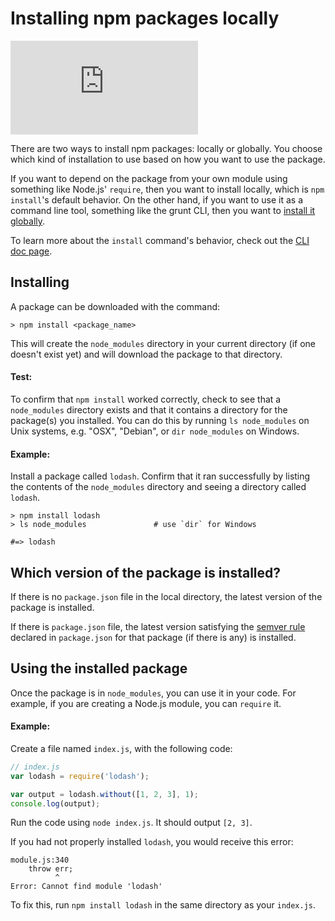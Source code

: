 <!--
title: 04 - Installing npm packages locally
featured: true
-->

# Installing npm packages locally

<iframe src="https://www.youtube.com/embed/JDSfqFFbNYQ" frameborder="0" allowfullscreen></iframe>

There are two ways to install npm packages: locally or globally. You choose which kind of
installation to use based on how you want to use the package.

If you want to depend on the package from your own module using something like Node.js'
`require`, then you want to install locally, which is `npm install`'s default behavior.
On the other hand, if you want to use it as a command line tool, something like the grunt CLI,
then you want to [install it globally](/getting-started/installing-npm-packages-globally).

To learn more about the `install` command's behavior, check out the [CLI doc page][1].

## Installing

A package can be downloaded with the command:

```
> npm install <package_name>
```

This will create the `node_modules` directory in your current directory (if one doesn't exist yet)
and will download the package to that directory.

#### Test:

To confirm that `npm install` worked correctly, check to see that a `node_modules`
directory exists and that it contains a directory for the package(s) you installed.
You can do this by running `ls node_modules` on Unix systems, e.g. "OSX", "Debian", or `dir node_modules`
on Windows.

#### Example:

Install a package called `lodash`. Confirm that it ran successfully by listing the
contents of the `node_modules` directory and seeing a directory called `lodash`.

```
> npm install lodash
> ls node_modules               # use `dir` for Windows

#=> lodash
```

## Which version of the package is installed?

If there is no `package.json` file in the local directory, the latest version of the
package is installed.

If there is `package.json` file, the latest version satisfying the [semver rule][2]
declared in `package.json` for that package (if there is any) is installed.

## Using the installed package

Once the package is in `node_modules`, you can use it in your code. For example, if you
are creating a Node.js module, you can `require` it.

#### Example:

Create a file named `index.js`, with the following code:

```javascript
// index.js
var lodash = require('lodash');

var output = lodash.without([1, 2, 3], 1);
console.log(output);
```

Run the code using `node index.js`. It should output `[2, 3]`.

If you had not properly installed `lodash`, you would receive this error:

```
module.js:340
    throw err;
          ^
Error: Cannot find module 'lodash'
```

To fix this, run `npm install lodash` in the same directory as your `index.js`.

[1]: /cli/install
[2]: /getting-started/semantic-versioning
